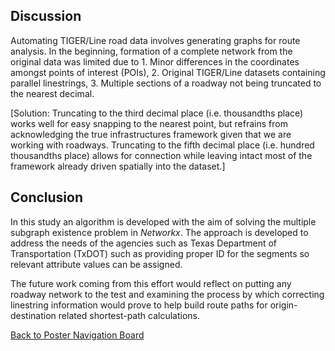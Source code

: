 ## Discussion

Automating TIGER/Line road data involves generating graphs for route analysis.  In the beginning, formation of a complete network from the original data was limited due to   1. Minor differences in the coordinates amongst points of interest (POIs),   2. Original TIGER/Line datasets containing parallel linestrings,   3. Multiple sections of a roadway not being truncated to the nearest decimal. 

[Solution: Truncating to the third decimal place (i.e. thousandths place) works well for easy snapping to the nearest point, but refrains from acknowledging the true infrastructures framework given that we are working with roadways.  Truncating to the fifth decimal place (i.e. hundred thousandths place) allows for connection while leaving intact most of the framework already driven spatially into the dataset.]



## Conclusion
In this study an algorithm is developed with the aim of solving the multiple subgraph existence problem in *Networkx*. The approach is developed to address the needs of the agencies such as Texas Department of Transportation (TxDOT) such as providing proper ID for the segments so relevant attribute values can be assigned.

The future work coming from this effort would reflect on putting any roadway network to the test and examining the process by which correcting linestring information would prove to help build route paths for origin-destination related shortest-path calculations.  



[Back to Poster Navigation Board](./poster_nav.md#Outline)
